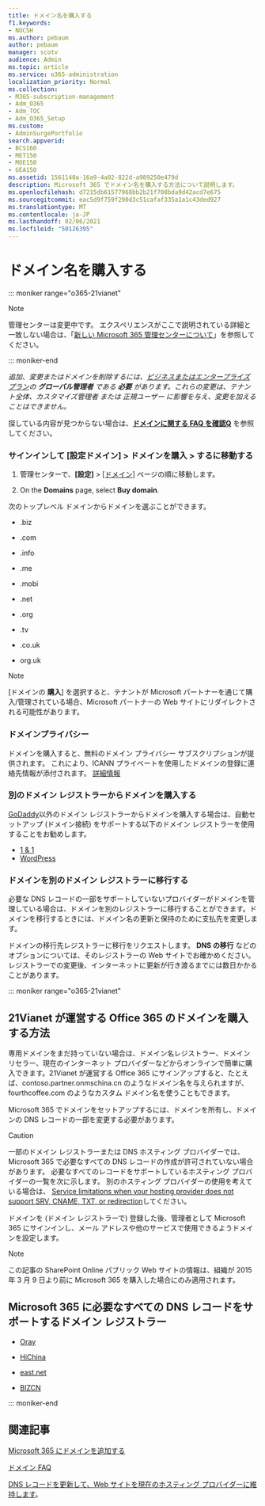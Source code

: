 ```yaml
---
title: ドメイン名を購入する
f1.keywords:
- NOCSH
ms.author: pebaum
author: pebaum
manager: scotv
audience: Admin
ms.topic: article
ms.service: o365-administration
localization_priority: Normal
ms.collection:
- M365-subscription-management
- Adm_O365
- Adm_TOC
- Adm_O365_Setup
ms.custom:
- AdminSurgePortfolio
search.appverid:
- BCS160
- MET150
- MOE150
- GEA150
ms.assetid: 1561140a-16a9-4a02-822d-a989250e479d
description: Microsoft 365 でドメイン名を購入する方法について説明します。
ms.openlocfilehash: d7215db61577968bb2b21f708bda9d42acd7e675
ms.sourcegitcommit: eac5d9f759f290d3c51cafaf335a1a1c43ded927
ms.translationtype: MT
ms.contentlocale: ja-JP
ms.lasthandoff: 02/06/2021
ms.locfileid: "50126395"
---
```

# <a name="buy-a-domain-name"></a>ドメイン名を購入する

::: moniker range="o365-21vianet"

> [!NOTE]
> 管理センターは変更中です。 エクスペリエンスがここで説明されている詳細と一致しない場合は、「[新しい Microsoft 365 管理センターについて](https://docs.microsoft.com/microsoft-365/admin/microsoft-365-admin-center-preview?view=o365-21vianet&preserve-view=true)」を参照してください。

::: moniker-end

 *追加、変更またはドメインを削除するには、[ビジネスまたはエンタープライズ プラン](https://products.office.com/business/office)の **グローバル管理者** である **必要** があります。これらの変更は、テナント全体、*カスタマイズ管理者* または *正規ユーザー* に影響を与え、変更を加えることはできません。*  

 探している内容が見つからない場合は、**[ドメインに関する FAQ を確認Q](../setup/domains-faq.yml)** を参照してください。 
  
### <a name="sign-in-and-go-to-settings--domains--buy-a-domain"></a>サインインして [設定ドメイン] \> ドメインを購入 \> するに移動する

1. 管理センターで、**[設定]** \> <a href="https://go.microsoft.com/fwlink/p/?linkid=834818" target="_blank">[ドメイン]</a> ページの順に移動します。
    
3. On the **Domains** page, select **Buy domain**.
    
次のトップレベル ドメインからドメインを選ぶことができます。
  
- .biz
    
- .com
    
- .info
    
- .me
    
- .mobi
    
- .net
    
- .org
    
- .tv
    
- .co.uk
    
- org.uk
    

> [!NOTE]
> [ドメインの **購入**] を選択すると、テナントが Microsoft パートナーを通じて購入/管理されている場合、Microsoft パートナーの Web サイトにリダイレクトされる可能性があります。

### <a name="domain-privacy"></a>ドメインプライバシー
ドメインを購入すると、無料のドメイン プライバシー サブスクリプションが提供されます。 これにより、ICANN プライベートを使用したドメインの登録に連絡先情報が添付されます。 [詳細情報](https://whois.icann.org/en/privacy-and-proxy-services)
  
### <a name="buy-a-domain-from-another-domain-registrar"></a>別のドメイン レジストラーからドメインを購入する
[GoDaddy](https://www.godaddy.com)以外のドメイン レジストラーからドメインを購入する場合は、自動セットアップ (ドメイン接続) をサポートする以下のドメイン レジストラーを使用することをお勧めします。 
  
- [1 &amp; 1](https://www.1and1.com/)
- [WordPress](https://www.wordpress.com) 

   
### <a name="transfer-your-domain-to-a-different-domain-registrar"></a>ドメインを別のドメイン レジストラーに移行する

必要な DNS レコードの一部をサポートしていないプロバイダーがドメインを管理している場合は、ドメインを別のレジストラーに移行することができます。ドメインを移行するときには、ドメイン名の更新と保持のために支払先を変更します。
  
ドメインの移行先レジストラーに移行をリクエストします。 **DNS の移行** などのオプションについては、そのレジストラーの Web サイトでお確かめください。レジストラーでの変更後、インターネットに更新が行き渡るまでには数日かかることがあります。
 



::: moniker range="o365-21vianet"
## <a name="how-to-buy-a-domain-for-office-365-operated-by-21vianet"></a>21Vianet が運営する Office 365 のドメインを購入する方法



専用ドメインをまだ持っていない場合は、ドメイン名レジストラー、ドメイン リセラー、現在のインターネット プロバイダーなどからオンラインで簡単に購入できます。21Vianet が運営する Office 365 にサインアップすると、たとえば、contoso.partner.onmschina.cn のようなドメイン名を与えられますが、fourthcoffee.com のようなカスタム ドメイン名を使うこともできます。
  
Microsoft 365 でドメインをセットアップするには、ドメインを所有し、ドメインの DNS レコードの一部を変更する必要があります。
  
> [!CAUTION]
> 一部のドメイン レジストラーまたは DNS ホスティング プロバイダーでは、Microsoft 365 で必要なすべての DNS レコードの作成が許可されていない場合があります。 必要なすべてのレコードをサポートしているホスティング プロバイダーの一覧を次に示します。 別のホスティング プロバイダーの使用を考えている場合は、 [Service limitations when your hosting provider does not support SRV, CNAME, TXT, or redirection](https://support.microsoft.com/office/dfbb03e3-08c1-4c4e-b2f0-891665b29b77)してください。 
  
ドメインを (ドメイン レジストラーで) 登録した後、管理者として Microsoft 365 にサインインし、メール アドレスや他のサービスで使用できるようドメインを設定します。
  
> [!NOTE]
> この記事の SharePoint Online パブリック Web サイトの情報は、組織が 2015 年 3 月 9 日より前に Microsoft 365 を購入した場合にのみ適用されます。 

## <a name="domain-registrars-that-support-all-dns-records-required-for-microsoft-365"></a>Microsoft 365 に必要なすべての DNS レコードをサポートするドメイン レジストラー

- [Oray](https://oray.com/)
    
- [HiChina](https://www.hichina.com/)
    
- [east.net](http://www.east.net/)
    
- [BIZCN](https://www.bizcn.com/)
    
::: moniker-end

## <a name="related-articles"></a>関連記事

[Microsoft 365 にドメインを追加する](../setup/add-domain.md)

[ドメイン FAQ](../setup/domains-faq.yml)

[DNS レコードを更新して、Web サイトを現在のホスティング プロバイダーに維持します](https://docs.microsoft.com/microsoft-365/admin/dns/update-dns-records-to-retain-current-hosting-provider)。
